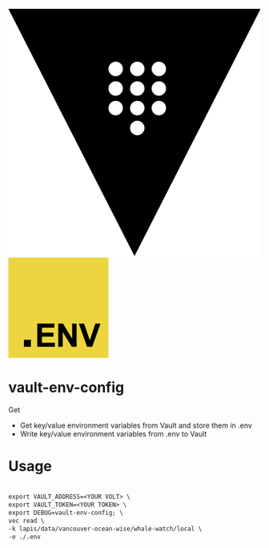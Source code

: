 ![Vault logo](src/images/vault.png "Vault logo")
![Dotenv logo](src/images/dotenv.png "DotEnv logo")

# vault-env-config
Get 

* Get key/value environment variables from Vault and store them in .env
* Write key/value environment variables from .env to Vault

# Usage
```

export VAULT_ADDRESS=<YOUR VOLT> \
export VAULT_TOKEN=<YOUR TOKEN> \
export DEBUG=vault-env-config; \
vec read \
-k lapis/data/vancouver-ocean-wise/whale-watch/local \
-e ./.env

```



